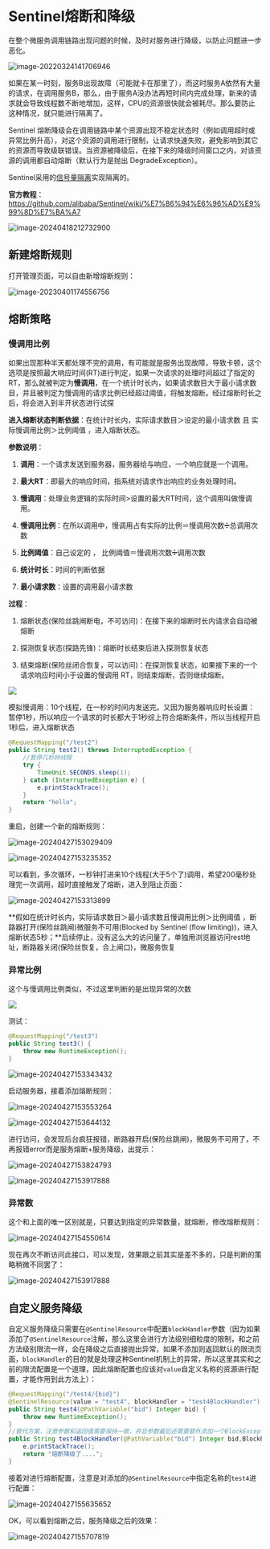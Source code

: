 # Sentinel熔断和降级

在整个微服务调用链路出现问题的时候，及时对服务进行降级，以防止问题进一步恶化。

![image-20220324141706946](https://cdn.jsdelivr.net/gh/letengzz/Two-C@main/img/Java/202304020128684.png)

如果在某一时刻，服务B出现故障（可能就卡在那里了），而这时服务A依然有大量的请求，在调用服务B，那么，由于服务A没办法再短时间内完成处理，新来的请求就会导致线程数不断地增加，这样，CPU的资源很快就会被耗尽。那么要防止这种情况，就只能进行隔离了。

Sentinel 熔断降级会在调用链路中某个资源出现不稳定状态时（例如调用超时或异常比例升高），对这个资源的调用进行限制，让请求快速失败，避免影响到其它的资源而导致级联错误。当资源被降级后，在接下来的降级时间窗口之内，对该资源的调用都自动熔断（默认行为是抛出 DegradeException）。

Sentinel采用的[信号量隔离](../../../Expand/Tolerant/isolation/README.md#信号量隔离)实现隔离的。

**官方教程**：https://github.com/alibaba/Sentinel/wiki/%E7%86%94%E6%96%AD%E9%99%8D%E7%BA%A7

![image-20240418212732900](https://cdn.jsdelivr.net/gh/letengzz/tc2/img202404182127360.png)

## 新建熔断规则

打开管理页面，可以自由新增熔断规则：

![image-20230401174556756](https://cdn.jsdelivr.net/gh/letengzz/Two-C@main/img/Java/202304020128725.png)

## 熔断策略

### 慢调用比例

如果出现那种半天都处理不完的调用，有可能就是服务出现故障，导致卡顿，这个选项是按照最大响应时间(RT)进行判定，如果一次请求的处理时间超过了指定的RT，那么就被判定为**慢调用**，在一个统计时长内，如果请求数目大于最小请求数目，并且被判定为慢调用的请求比例已经超过阈值，将触发熔断。经过熔断时长之后，将会进入到半开状态进行试探

**进入熔断状态判断依据**：在统计时长内，实际请求数目＞设定的最小请求数  且   实际慢调用比例＞比例阈值 ，进入熔断状态。

**参数说明**：

1. **调用**：一个请求发送到服务器，服务器给与响应，一个响应就是一个调用。

2. **最大RT**：即最大的响应时间，指系统对请求作出响应的业务处理时间。

3. **慢调用**：处理业务逻辑的实际时间>设置的最大RT时间，这个调用叫做慢调用。

4. **慢调用比例**：在所以调用中，慢调用占有实际的比例＝慢调用次数➗总调用次数

5. **比例阈值**：自己设定的 ， 比例阈值＝慢调用次数➗调用次数

6. **统计时长**：时间的判断依据

7. **最小请求数**：设置的调用最小请求数

**过程**：

1. 熔断状态(保险丝跳闸断电，不可访问)：在接下来的熔断时长内请求会自动被熔断

2. 探测恢复状态(探路先锋)：熔断时长结束后进入探测恢复状态

3. 结束熔断(保险丝闭合恢复，可以访问)：在探测恢复状态，如果接下来的一个请求响应时间小于设置的慢调用 RT，则结束熔断，否则继续熔断。

![](https://cdn.jsdelivr.net/gh/letengzz/tc2/img202404182229414.png)

模拟慢调用：10个线程，在一秒的时间内发送完。又因为服务器响应时长设置：暂停1秒，所以响应一个请求的时长都大于1秒综上符合熔断条件，所以当线程开启1秒后，进入熔断状态

```java
@RequestMapping("/test2")
public String test2() throws InterruptedException {
    //暂停几秒钟线程
    try {
        TimeUnit.SECONDS.sleep(1);
    } catch (InterruptedException e) {
        e.printStackTrace();
    }
    return "hello";
}
```

重启，创建一个新的熔断规则：

![image-20240427153029409](https://cdn.jsdelivr.net/gh/letengzz/tc2/img202404271530082.png)

![image-20240427153235352](https://cdn.jsdelivr.net/gh/letengzz/tc2/img202404271532752.png)

可以看到，多次循环，一秒钟打进来10个线程(大于5个了)调用，希望200毫秒处理完一次调用，超时直接触发了熔断，进入到阻止页面：

![image-20240427153313899](https://cdn.jsdelivr.net/gh/letengzz/tc2/img202404271533485.png)

**假如在统计时长内，实际请求数目＞最小请求数且慢调用比例＞比例阈值 ，断路器打开(保险丝跳闸)微服务不可用(Blocked by Sentinel (flow limiting))，进入熔断状态5秒；**后续停止，没有这么大的访问量了，单独用浏览器访问rest地址，断路器关闭(保险丝恢复，合上闸口)，微服务恢复

### 异常比例

这个与慢调用比例类似，不过这里判断的是出现异常的次数

![](https://cdn.jsdelivr.net/gh/letengzz/tc2/img202404182232400.png)

测试：

```java
@RequestMapping("/test3")
public String test3() {
    throw new RuntimeException();
}
```

![image-20240427153343432](https://cdn.jsdelivr.net/gh/letengzz/tc2/img202404271533880.png)

启动服务器，接着添加熔断规则：

![image-20240427153553264](https://cdn.jsdelivr.net/gh/letengzz/tc2/img202404271535603.png)

![image-20240427153644132](https://cdn.jsdelivr.net/gh/letengzz/tc2/img202404271536430.png)

进行访问，会发现后台疯狂报错，断路器开启(保险丝跳闸)，微服务不可用了，不再报错error而是服务熔断+服务降级，出提示：

![image-20240427153824793](https://cdn.jsdelivr.net/gh/letengzz/tc2/img202404271538287.png)

![image-20240427153917888](https://cdn.jsdelivr.net/gh/letengzz/tc2/img202404271539927.png)

### 异常数

这个和上面的唯一区别就是，只要达到指定的异常数量，就熔断，修改熔断规则：

![image-20240427154550614](https://cdn.jsdelivr.net/gh/letengzz/tc2/img202404271545929.png)

现在再次不断访问此接口，可以发现，效果跟之前其实是差不多的，只是判断的策略稍微不同罢了：

![image-20240427153917888](https://cdn.jsdelivr.net/gh/letengzz/tc2/img202404271539927.png)

## 自定义服务降级

自定义服务降级只需要在`@SentinelResource`中配置`blockHandler`参数（因为如果添加了`@SentinelResource`注解，那么这里会进行方法级别细粒度的限制，和之前方法级别限流一样，会在降级之后直接抛出异常，如果不添加则返回默认的限流页面，`blockHandler`的目的就是处理这种Sentinel机制上的异常，所以这里其实和之前的限流配置是一个道理，因此熔断配置也应该对`value`自定义名称的资源进行配置，才能作用到此方法上）：

```java
@RequestMapping("/test4/{bid}")
@SentinelResource(value = "test4", blockHandler = "test4BlockHandler")  //指定blockHandler，也就是被限流之后的替代解决方案，这样就不会使用默认的抛出异常的形式了
public String test4(@PathVariable("bid") Integer bid) {
    throw new RuntimeException();
}
//替代方案，注意参数和返回值需要保持一致，并且参数最后还需要额外添加一个BlockException
public String test4BlockHandler(@PathVariable("bid") Integer bid,BlockException e){
    e.printStackTrace();
    return "熔断降级了....";
}
```

接着对进行熔断配置，注意是对添加的`@SentinelResource`中指定名称的`test4`进行配置：

![image-20240427155635652](https://cdn.jsdelivr.net/gh/letengzz/tc2/img202404271556647.png)

OK，可以看到熔断之后，服务降级之后的效果：

![image-20240427155707819](https://cdn.jsdelivr.net/gh/letengzz/tc2/img202404271557014.png)

